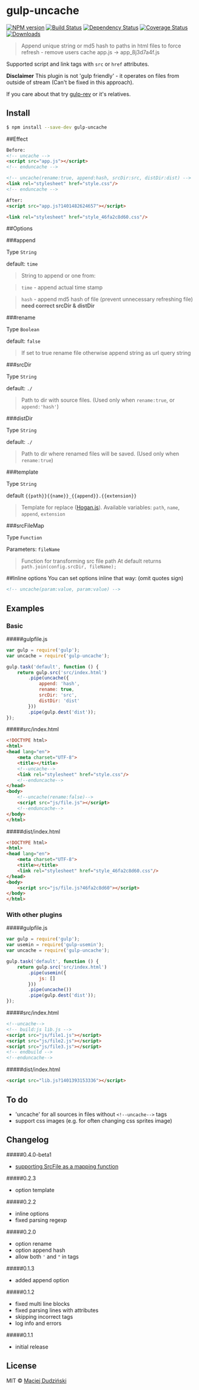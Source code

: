 # gulp-uncache
[![NPM version](https://badge.fury.io/js/gulp-uncache.svg)](http://badge.fury.io/js/gulp-uncache)
[![Build Status](https://travis-ci.org/elmccd/gulp-uncache.svg?branch=master)](https://travis-ci.org/elmccd/gulp-uncache)
[![Dependency Status](https://david-dm.org/elmccd/gulp-uncache.svg)](https://david-dm.org/elmccd/gulp-uncache)
[![Coverage Status](https://img.shields.io/coveralls/elmccd/gulp-uncache.svg)](https://coveralls.io/r/elmccd/gulp-uncache?branch=master)
[![Downloads](http://img.shields.io/npm/dm/gulp-uncache.svg)](https://www.npmjs.org/package/gulp-uncache)
> Append unique string or md5 hash to paths in html files to force refresh - remove users cache app.js -> app_8j3d7a4f.js

Supported script and link tags with `src` or `href` attributes.


**Disclaimer**
This plugin is not 'gulp friendly' - it operates on files from outside of stream (Can't be fixed in this approach).

If you care about that try [gulp-rev](https://www.npmjs.com/package/gulp-rev) or it's relatives.


## Install

```bash
$ npm install --save-dev gulp-uncache
```
##Effect
```html
Before:
<!-- uncache -->
<script src="app.js"></script>
<!-- enduncache -->

<!-- uncache(rename:true, append:hash, srcDir:src, distDir:dist) -->
<link rel="stylesheet" href="style.css"/>
<!-- enduncache -->

After:
<script src="app.js?1401482624657"></script>

<link rel="stylesheet" href="style_46fa2c8d60.css"/>
```

##Options

###append


Type `String`


default: `time`
> String to append or one from:


> `time` - append actual time stamp

> `hash` - append md5 hash of file (prevent unnecessary refreshing file) **need correct srcDir & distDir**


###rename


Type `Boolean`


default: `false`
> If set to true rename file otherwise append string as url query string


###srcDir


Type `String`


default: `./`
> Path to dir with source files. (Used only when `rename:true`, or `append:'hash'`)


###distDir


Type `String`


default: `./`
> Path to dir where renamed files will be saved. (Used only when `rename:true`)

###template

Type `String`

default `{{path}}{{name}}_{{append}}.{{extension}}`

> Template for replace ([Hogan.js](https://github.com/twitter/hogan.js)). Available variables: `path`, `name`, `append`, `extension`

###srcFileMap

Type `Function`

Parameters: `fileName`
> Function for transforming src file path
> At default returns `path.join(config.srcDir, fileName);`

##Inline options
You can set options inline that way: (omit quotes sign)
```html
<!-- uncache(param:value, param:value) -->
```

## Examples

### Basic
#####gulpfile.js
```javascript
var gulp = require('gulp');
var uncache = require('gulp-uncache');

gulp.task('default', function () {
    return gulp.src('src/index.html')
		.pipe(uncache({
            append: 'hash',
            rename: true,
            srcDir: 'src',
            distDir: 'dist'
		}))
		.pipe(gulp.dest('dist'));
});
```
#####src/index.html
```html
<!DOCTYPE html>
<html>
<head lang="en">
    <meta charset="UTF-8">
    <title></title>
    <!--uncache-->
    <link rel="stylesheet" href="style.css"/>
    <!--enduncache-->
</head>
<body>
    <!--uncache(rename:false)-->
    <script src="js/file.js"></script>
    <!--enduncache-->
</body>
</html>
```
#####dist/index.html
```html
<!DOCTYPE html>
<html>
<head lang="en">
    <meta charset="UTF-8">
    <title></title>
    <link rel="stylesheet" href="style_46fa2c8d60.css"/>
</head>
<body>
    <script src="js/file.js?46fa2c8d60"></script>
</body>
</html>
```
### With other plugins
#####gulpfile.js
```javascript
var gulp = require('gulp');
var usemin = require('gulp-usemin');
var uncache = require('gulp-uncache');

gulp.task('default', function () {
    return gulp.src('src/index.html')
        .pipe(usemin({
            js: []
        }))
        .pipe(uncache())
        .pipe(gulp.dest('dist'));
});
```
#####src/index.html
```html
<!--uncache-->
<!-- build:js lib.js -->
<script src="js/file1.js"></script>
<script src="js/file2.js"></script>
<script src="js/file3.js"></script>
<!-- endbuild -->
<!--enduncache-->
```
#####dist/index.html
```html
<script src="lib.js?1401393153336"></script>
```


## To do
* 'uncache' for all sources in files without `<!--uncache-->` tags
* support css images (e.g. for often changing css sprites image)

## Changelog

#####0.4.0-beta1
- [supporting SrcFile as a mapping function](https://github.com/elmccd/uncache/pull/1)

#####0.2.3
- option template

#####0.2.2
- inline options
- fixed parsing regexp

#####0.2.0
- option rename 
- option append hash
- allow both `'` and `"` in tags

#####0.1.3
- added append option

#####0.1.2
- fixed multi line blocks
- fixed parsing lines with attributes
- skipping incorrect tags
- log info and errors

#####0.1.1
- initial release

## License

MIT © [Maciej Dudziński](https://github.com/elmccd)

